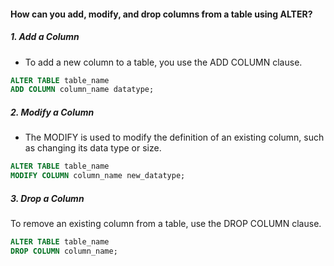 #### How can you add, modify, and drop columns from a table using ALTER?

##### 1. Add a Column
- To add a new column to a table, you use the ADD COLUMN clause.

```sql
ALTER TABLE table_name
ADD COLUMN column_name datatype;
```
##### 2. Modify a Column
- The MODIFY is used to modify the definition of an existing column, such as changing its data type or size.
```sql
ALTER TABLE table_name
MODIFY COLUMN column_name new_datatype;
```
##### 3. Drop a Column
To remove an existing column from a table, use the DROP COLUMN clause.

```sql
ALTER TABLE table_name
DROP COLUMN column_name;
```